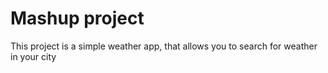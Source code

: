 # Mashup project

This project is a simple weather app, that allows you to search for weather in your city
